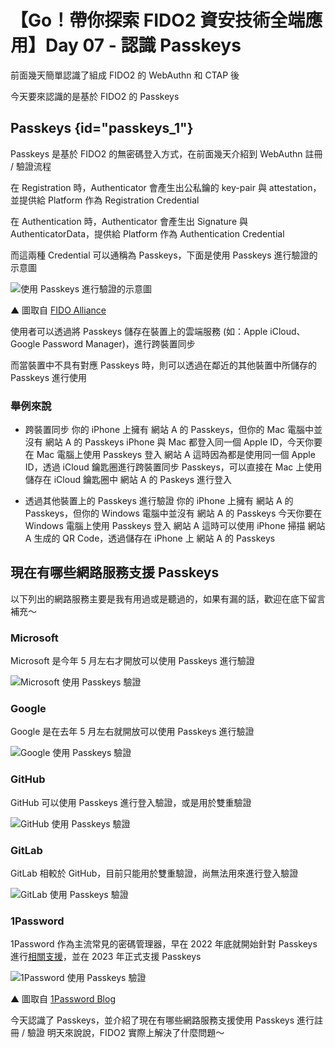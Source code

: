 # 【Go！帶你探索 FIDO2 資安技術全端應用】Day 07 - 認識 Passkeys

前面幾天簡單認識了組成 FIDO2 的 WebAuthn 和 CTAP 後

今天要來認識的是基於 FIDO2 的 Passkeys

## Passkeys {id="passkeys_1"}

Passkeys 是基於 FIDO2 的無密碼登入方式，在前面幾天介紹到 WebAuthn 註冊 / 驗證流程

在 Registration 時，Authenticator 會產生出公私鑰的 key-pair 與 attestation，並提供給 Platform 作為 Registration Credential

在 Authentication 時，Authenticator 會產生出 Signature 與 AuthenticatorData，提供給 Platform 作為 Authentication Credential

而這兩種 Credential 可以通稱為 Passkeys，下面是使用 Passkeys 進行驗證的示意圖

![使用 Passkeys 進行驗證的示意圖](https://ithelp.ithome.com.tw/upload/images/20240908/20140363JtpsoXUPG8.png)

▲ 圖取自 [FIDO Alliance](https://fidoalliance.org/how-fido-works/)

使用者可以透過將 Passkeys 儲存在裝置上的雲端服務 (如：Apple iCloud、Google Password Manager)，進行跨裝置同步

而當裝置中不具有對應 Passkeys 時，則可以透過在鄰近的其他裝置中所儲存的 Passkeys 進行使用

### 舉例來說

* 跨裝置同步
  你的 iPhone 上擁有 網站 A 的 Passkeys，但你的 Mac 電腦中並沒有 網站 A 的 Passkeys
  iPhone 與 Mac 都登入同一個 Apple ID，今天你要在 Mac 電腦上使用 Passkeys 登入 網站 A
  這時因為都是使用同一個 Apple ID，透過 iCloud 鑰匙圈進行跨裝置同步 Passkeys，可以直接在 Mac 上使用儲存在 iCloud 鑰匙圈中 網站 A 的 Paskeys 進行登入

* 透過其他裝置上的 Passkeys 進行驗證
  你的 iPhone 上擁有 網站 A 的 Passkeys，但你的 Windows 電腦中並沒有 網站 A 的 Passkeys
  今天你要在 Windows 電腦上使用 Passkeys 登入 網站 A
  這時可以使用 iPhone 掃描 網站 A 生成的 QR Code，透過儲存在 iPhone 上 網站 A 的 Passkeys

## 現在有哪些網路服務支援 Passkeys

以下列出的網路服務主要是我有用過或是聽過的，如果有漏的話，歡迎在底下留言補充～

### Microsoft

Microsoft 是今年 5 月左右才開放可以使用 Passkeys 進行驗證

![Microsoft 使用 Passkeys 驗證](https://ithelp.ithome.com.tw/upload/images/20240908/20140363ikXTTxWhfn.png)

### Google

Google 是在去年 5 月左右就開放可以使用 Passkeys 進行驗證

![Google 使用 Passkeys 驗證](https://ithelp.ithome.com.tw/upload/images/20240908/20140363NJ0mh36cOQ.png)

### GitHub

GitHub 可以使用 Passkeys 進行登入驗證，或是用於雙重驗證

![GitHub 使用 Passkeys 驗證](https://ithelp.ithome.com.tw/upload/images/20240908/20140363weiqqecX7Z.png)

### GitLab

GitLab 相較於 GitHub，目前只能用於雙重驗證，尚無法用來進行登入驗證

![GitLab 使用 Passkeys 驗證](https://ithelp.ithome.com.tw/upload/images/20240908/20140363wVPypxM9Kt.png)

### 1Password

1Password 作為主流常見的密碼管理器，早在 2022 年底就開始針對 Passkeys 進行[相關支援](https://www.future.1password.com/passkeys/)，並在 2023 年正式支援 Passkeys

![1Password 使用 Passkeys 驗證](https://ithelp.ithome.com.tw/upload/images/20240908/20140363vEQ3nvhfUP.png)

▲ 圖取自 [1Password Blog](https://blog.1password.com/1password-passkeys-apps-and-devices/)

今天認識了 Passkeys，並介紹了現在有哪些網路服務支援使用 Passkeys 進行註冊 / 驗證
明天來說說，FIDO2 實際上解決了什麼問題～